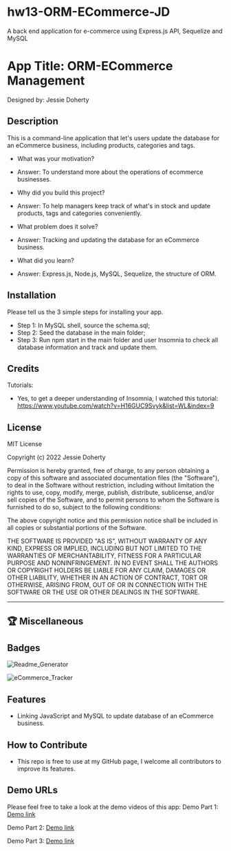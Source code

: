 # hw13-ORM-ECommerce-JD

A back end application for e-commerce using Express.js API, Sequelize and MySQL

# App Title: ORM-ECommerce Management

Designed by: Jessie Doherty

## Description

This is a command-line application that let's users update the database for an eCommerce business, including products, categories and tags.

- What was your motivation?
- Answer: To understand more about the operations of ecommerce businesses.

- Why did you build this project?
- Answer: To help managers keep track of what's in stock and update products, tags and categories conveniently.

- What problem does it solve?
- Answer: Tracking and updating the database for an eCommerce business.

- What did you learn?
- Answer: Express.js, Node.js, MySQL, Sequelize, the structure of ORM.

## Installation

Please tell us the 3 simple steps for installing your app.

- Step 1: In MySQL shell, source the schema.sql;
- Step 2: Seed the database in the main folder;
- Step 3: Run npm start in the main folder and user Insomnia to check all database information and track and update them.

## Credits

Tutorials:

- Yes, to get a deeper understanding of Insomnia, I watched this tutorial: https://www.youtube.com/watch?v=H16GUC9Svyk&list=WL&index=9

## License

MIT License

Copyright (c) 2022 Jessie Doherty

Permission is hereby granted, free of charge, to any person obtaining a copy
of this software and associated documentation files (the "Software"), to deal
in the Software without restriction, including without limitation the rights
to use, copy, modify, merge, publish, distribute, sublicense, and/or sell
copies of the Software, and to permit persons to whom the Software is
furnished to do so, subject to the following conditions:

The above copyright notice and this permission notice shall be included in all
copies or substantial portions of the Software.

THE SOFTWARE IS PROVIDED "AS IS", WITHOUT WARRANTY OF ANY KIND, EXPRESS OR
IMPLIED, INCLUDING BUT NOT LIMITED TO THE WARRANTIES OF MERCHANTABILITY,
FITNESS FOR A PARTICULAR PURPOSE AND NONINFRINGEMENT. IN NO EVENT SHALL THE
AUTHORS OR COPYRIGHT HOLDERS BE LIABLE FOR ANY CLAIM, DAMAGES OR OTHER
LIABILITY, WHETHER IN AN ACTION OF CONTRACT, TORT OR OTHERWISE, ARISING FROM,
OUT OF OR IN CONNECTION WITH THE SOFTWARE OR THE USE OR OTHER DEALINGS IN THE
SOFTWARE.

---

## 🏆 Miscellaneous

## Badges

![Readme_Generator](https://img.shields.io/badge/Readme.md-Generator%20v1.0-blue)

![eCommerce_Tracker](https://img.shields.io/badge/eCommerce__Tracker-Sequelize-yellowgreen)

## Features

- Linking JavaScript and MySQL to update database of an eCommerce business.

## How to Contribute

- This repo is free to use at my GitHub page, I welcome all contributors to improve its features.

## Demo URLs

Please feel free to take a look at the demo videos of this app:
Demo Part 1:
[Demo link](https://drive.google.com/file/d/18COJumi4hc0g9Jg2bc7Xkln_RYA0yx86/view)

Demo Part 2:
[Demo link](https://drive.google.com/file/d/1O0Yeq5t727ibhJu-F5HST-VqClUpqIri/view)

Demo Part 3:
[Demo link](https://drive.google.com/file/d/1SbWbXE-8djj3KQUX7oGANOgrtD6KGhCx/view)
